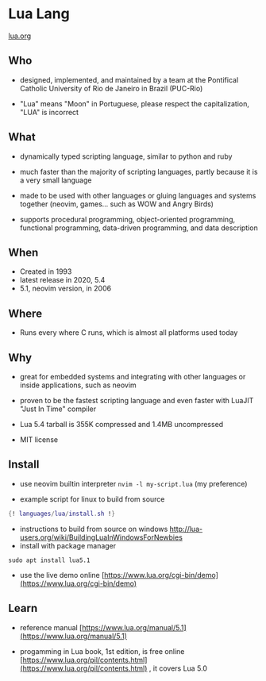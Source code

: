 # Lua Lang

[lua.org](https://www.lua.org/about.html)

## Who

- designed, implemented, and maintained by a team at the Pontifical Catholic University of Rio de Janeiro in Brazil (PUC-Rio)

- "Lua" means "Moon" in Portuguese, please respect the capitalization, "LUA" is incorrect

## What

- dynamically typed scripting language, similar to python and ruby

- much faster than the majority of scripting languages, partly because it is a very small language

- made to be used with other languages or gluing languages and systems together (neovim, games... such as WOW and Angry Birds)

- supports procedural programming, object-oriented programming, functional programming, data-driven programming, and data description

## When 

- Created in 1993
- latest release in 2020, 5.4
- 5.1, neovim version, in 2006

## Where

- Runs every where C runs, which is almost all platforms used today

## Why 

- great for embedded systems and integrating with other languages or inside applications, such as neovim

- proven to be the fastest scripting language and even faster with LuaJIT "Just In Time" compiler

- Lua 5.4 tarball is 355K compressed and 1.4MB uncompressed

- MIT license

## Install

- use neovim builtin interpreter `nvim -l my-script.lua` (my preference)
 
- example script for linux to build from source

```lua
{! languages/lua/install.sh !}
```

- instructions to build from source on windows [ http://lua-users.org/wiki/BuildingLuaInWindowsForNewbies ](http://lua-users.org/wiki/BuildingLuaInWindowsForNewbies)
- install with package manager

`sudo apt install lua5.1`

- use the live demo online [https://www.lua.org/cgi-bin/demo](https://www.lua.org/cgi-bin/demo)

## Learn

- reference manual [https://www.lua.org/manual/5.1](https://www.lua.org/manual/5.1)

- progamming in Lua book, 1st edition, is free online [https://www.lua.org/pil/contents.html](https://www.lua.org/pil/contents.html) , it covers Lua 5.0
